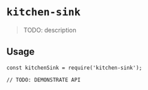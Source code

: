 # `kitchen-sink`

> TODO: description

## Usage

```
const kitchenSink = require('kitchen-sink');

// TODO: DEMONSTRATE API
```
